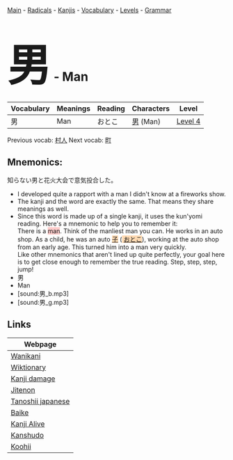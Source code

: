 <style> bigfont {font-size: 100px}</style>
[Main](../README.md) -
[Radicals](../radicals.md) -
[Kanjis](../kanjis.md) -
[Vocabulary](../vocabulary.md) -
[Levels](../levels.md) -
[Grammar](../grammar.md)
# <bigfont> 男</bigfont> - Man 

| Vocabulary | Meanings | Reading | Characters | Level |
| --- | --- | --- | --- | --- |
| 男 | Man | おとこ |  [男](../kanjis/男.md) (Man) | [Level 4](../levels/wk_level4.md) |

Previous vocab: [村人](村人.md) Next vocab: [町](町.md) 

## Mnemonics:
知らない男と花火大会で意気投合した。
* I developed quite a rapport with a man I didn't know at a fireworks show.
* The kanji and the word are exactly the same. That means they share meanings as well.
* Since this word is made up of a single kanji, it uses the kun'yomi reading. Here's a mnemonic to help you to remember it: <br />There is a <span style="background-color:#ffcccb"> man</span>. Think of the manliest man you can. He works in an auto shop. As a child, he was an auto <span style="background-color:#fed8b1"> [子](https://jisho.org/search/子)</span> (<span style="background-color:#fed8b1"> [おとこ](https://jisho.org/search/おとこ)</span>), working at the auto shop from an early age. This turned him into a man very quickly. <br />Like other mnemonics that aren't lined up quite perfectly, your goal here is to get close enough to remember the true reading. Step, step, step, jump!
* 男
* Man
* [sound:男_b.mp3]
* [sound:男_g.mp3]


## Links 

| Webpage |
| --- |
| [Wanikani          ](https://www.wanikani.com/kanji/男) |
| [Wiktionary        ](https://en.wiktionary.org/wiki/男) |
| [Kanji damage      ](http://www.kanjidamage.com/kanji/search?utf8=✓&q=男) |
| [Jitenon           ](https://jitenon.com/kanji/男) |
| [Tanoshii japanese ](https://www.tanoshiijapanese.com/dictionary/kanji.cfm?k=男) |
| [Baike             ](https://baike.baidu.com/item/男) |
| [Kanji Alive       ](https://app.kanjialive.com/男) |
| [Kanshudo          ](https://www.kanshudo.com/searchmn?q=男) |
| [Koohii            ](https://kanji.koohii.com/study/kanji/男) |
